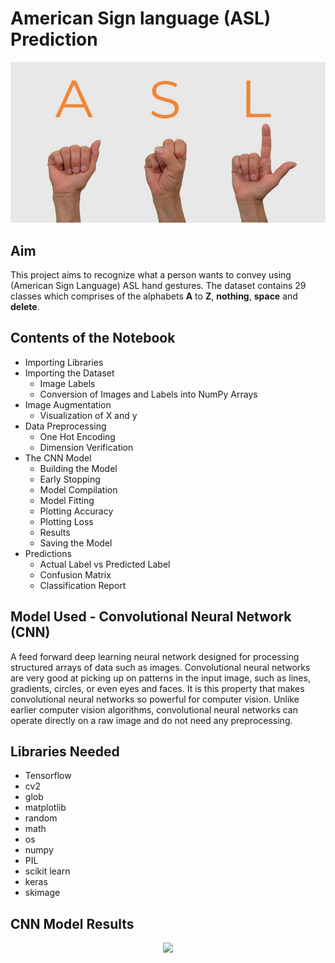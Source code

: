 # American Sign language (ASL) Prediction

<p align = "center"> <img src = "https://github.com/Aditya-pro2/ASL-Prediction/blob/main/Images/ASL.jpg" width = "800"> </p>

## Aim

This project aims to recognize what a person wants to convey using (American Sign Language) ASL hand gestures. The dataset contains 29 classes which comprises of the alphabets **A** to **Z**, **nothing**, **space** and **delete**.

## Contents of the Notebook

- Importing Libraries
- Importing the Dataset
  - Image Labels
  - Conversion of Images and Labels into NumPy Arrays
- Image Augmentation
  - Visualization of X and y
- Data Preprocessing
  - One Hot Encoding
  - Dimension Verification
- The CNN Model
  - Building the Model
  - Early Stopping
  - Model Compilation
  - Model Fitting
  - Plotting Accuracy
  - Plotting Loss
  - Results
  - Saving the Model
- Predictions
  - Actual Label vs Predicted Label
  - Confusion Matrix
  - Classification Report

## Model Used - Convolutional Neural Network (CNN)

A feed forward deep learning neural network designed for processing structured arrays of data such as images. Convolutional neural networks are very good at picking up on patterns in the input image, such as lines, gradients, circles, or even eyes and faces. It is this property that makes convolutional neural networks so powerful for computer vision. Unlike earlier computer vision algorithms, convolutional neural networks can operate directly on a raw image and do not need any preprocessing.

## Libraries Needed

- Tensorflow
- cv2
- glob
- matplotlib
- random
- math
- os
- numpy
- PIL
- scikit learn
- keras
- skimage

## CNN Model Results

<p align = "center"> <img src = "https://github.com/Aditya-pro2/ASL-Prediction/blob/main/Images/Model%20Accuracy.jpg" width = "800"> </p>
